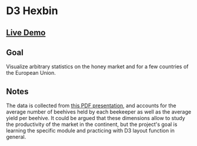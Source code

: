 # D3 Hexbin

## [Live Demo](https://codepen.io/borntofrappe/full/bXaezg)

## Goal

Visualize arbitrary statistics on the honey market and for a few countries of the European Union.

## Notes

The data is collected from [this PDF presentation](https://ec.europa.eu/agriculture/sites/agriculture/files/honey/market-presentation-honey_en.pdf), and accounts for the average number of beehives held by each beekeeper as well as the average yield per beehive. It could be argued that these dimensions allow to study the productivity of the market in the continent, but the project's goal is learning the specific module and practicing with D3 layout function in general.
